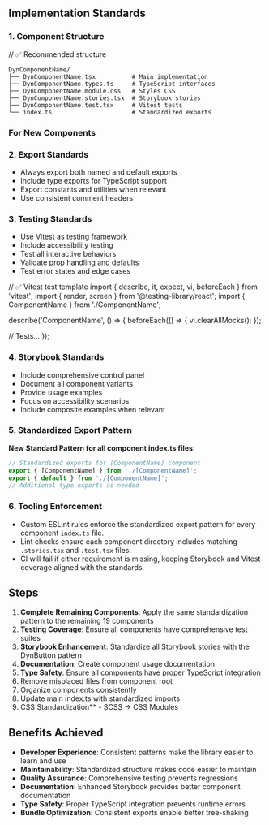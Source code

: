 
## Implementation Standards

### 1. Component Structure

// ✅ Recommended structure

```
DynComponentName/
├── DynComponentName.tsx          # Main implementation
├── DynComponentName.types.ts     # TypeScript interfaces
├── DynComponentName.module.css   # Styles CSS
├── DynComponentName.stories.tsx  # Storybook stories
├── DynComponentName.test.tsx     # Vitest tests
└── index.ts                      # Standardized exports
```

### For New Components

### 2. Export Standards

- Always export both named and default exports
- Include type exports for TypeScript support
- Export constants and utilities when relevant
- Use consistent comment headers

### 3. Testing Standards

- Use Vitest as testing framework
- Include accessibility testing
- Test all interactive behaviors
- Validate prop handling and defaults
- Test error states and edge cases

// ✅ Vitest test template
import { describe, it, expect, vi, beforeEach } from 'vitest';
import { render, screen } from '@testing-library/react';
import { ComponentName } from './ComponentName';

describe('ComponentName', () => {
  beforeEach(() => {
    vi.clearAllMocks();
  });

  // Tests...
});

### 4. Storybook Standards

- Include comprehensive control panel
- Document all component variants
- Provide usage examples
- Focus on accessibility scenarios
- Include composite examples when relevant

### 5. Standardized Export Pattern

**New Standard Pattern for all component index.ts files:**

```typescript
// Standardized exports for [ComponentName] component
export { [ComponentName] } from './[ComponentName]';
export { default } from './[ComponentName]';
// Additional type exports as needed
```

### 6. Tooling Enforcement

- Custom ESLint rules enforce the standardized export pattern for every component `index.ts` file.
- Lint checks ensure each component directory includes matching `.stories.tsx` and `.test.tsx` files.
- CI will fail if either requirement is missing, keeping Storybook and Vitest coverage aligned with the standards.

## Steps

1. **Complete Remaining Components**: Apply the same standardization pattern to the remaining 19 components
2. **Testing Coverage**: Ensure all components have comprehensive test suites
3. **Storybook Enhancement**: Standardize all Storybook stories with the DynButton pattern
4. **Documentation**: Create component usage documentation
5. **Type Safety**: Ensure all components have proper TypeScript integration
6. Remove misplaced files from component root
7. Organize components consistently
8. Update main index.ts with standardized imports
9. CSS Standardization** - SCSS → CSS Modules

## Benefits Achieved

- **Developer Experience**: Consistent patterns make the library easier to learn and use
- **Maintainability**: Standardized structure makes code easier to maintain
- **Quality Assurance**: Comprehensive testing prevents regressions
- **Documentation**: Enhanced Storybook provides better component documentation
- **Type Safety**: Proper TypeScript integration prevents runtime errors
- **Bundle Optimization**: Consistent exports enable better tree-shaking

